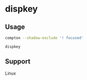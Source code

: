 # dispkey


## Usage

```bash
compton --shadow-exclude '! focused'
```

```
dispkey
```

## Support

Linux


